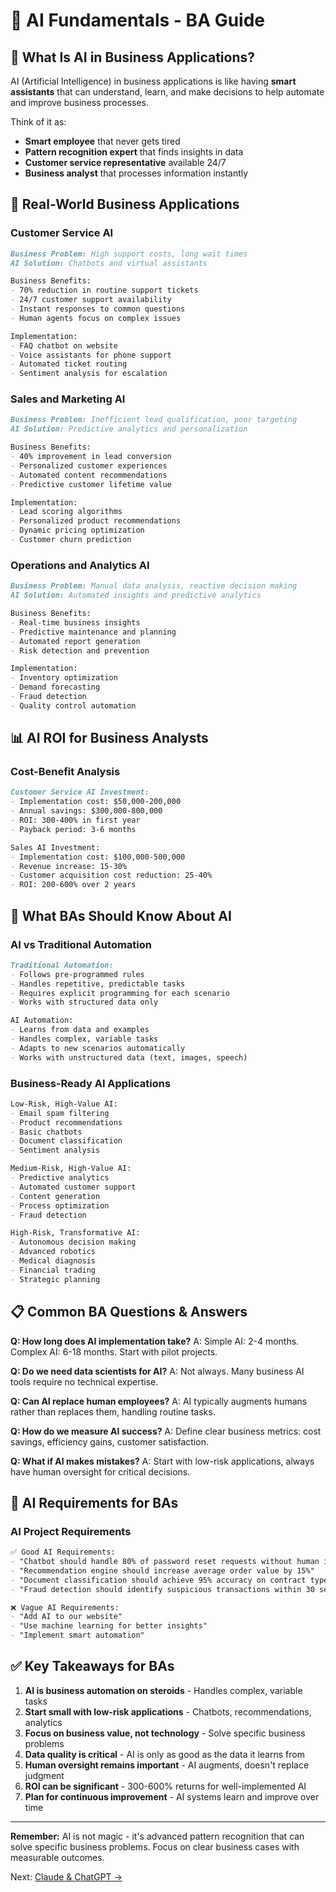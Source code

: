 # 🤖 AI Fundamentals - BA Guide

## 🎯 What Is AI in Business Applications?

AI (Artificial Intelligence) in business applications is like having **smart assistants** that can understand, learn, and make decisions to help automate and improve business processes.

Think of it as:
- **Smart employee** that never gets tired
- **Pattern recognition expert** that finds insights in data
- **Customer service representative** available 24/7
- **Business analyst** that processes information instantly

## 🏢 Real-World Business Applications

### **Customer Service AI**
```markdown
Business Problem: High support costs, long wait times
AI Solution: Chatbots and virtual assistants

Business Benefits:
- 70% reduction in routine support tickets
- 24/7 customer support availability
- Instant responses to common questions
- Human agents focus on complex issues

Implementation:
- FAQ chatbot on website
- Voice assistants for phone support
- Automated ticket routing
- Sentiment analysis for escalation
```

### **Sales and Marketing AI**
```markdown
Business Problem: Inefficient lead qualification, poor targeting
AI Solution: Predictive analytics and personalization

Business Benefits:
- 40% improvement in lead conversion
- Personalized customer experiences
- Automated content recommendations
- Predictive customer lifetime value

Implementation:
- Lead scoring algorithms
- Personalized product recommendations
- Dynamic pricing optimization
- Customer churn prediction
```

### **Operations and Analytics AI**
```markdown
Business Problem: Manual data analysis, reactive decision making
AI Solution: Automated insights and predictive analytics

Business Benefits:
- Real-time business insights
- Predictive maintenance and planning
- Automated report generation
- Risk detection and prevention

Implementation:
- Inventory optimization
- Demand forecasting
- Fraud detection
- Quality control automation
```

## 📊 AI ROI for Business Analysts

### **Cost-Benefit Analysis**
```markdown
Customer Service AI Investment:
- Implementation cost: $50,000-200,000
- Annual savings: $300,000-800,000
- ROI: 300-400% in first year
- Payback period: 3-6 months

Sales AI Investment:
- Implementation cost: $100,000-500,000
- Revenue increase: 15-30%
- Customer acquisition cost reduction: 25-40%
- ROI: 200-600% over 2 years
```

## 🎯 What BAs Should Know About AI

### **AI vs Traditional Automation**
```markdown
Traditional Automation:
- Follows pre-programmed rules
- Handles repetitive, predictable tasks
- Requires explicit programming for each scenario
- Works with structured data only

AI Automation:
- Learns from data and examples
- Handles complex, variable tasks
- Adapts to new scenarios automatically
- Works with unstructured data (text, images, speech)
```

### **Business-Ready AI Applications**
```markdown
Low-Risk, High-Value AI:
- Email spam filtering
- Product recommendations
- Basic chatbots
- Document classification
- Sentiment analysis

Medium-Risk, High-Value AI:
- Predictive analytics
- Automated customer support
- Content generation
- Process optimization
- Fraud detection

High-Risk, Transformative AI:
- Autonomous decision making
- Advanced robotics
- Medical diagnosis
- Financial trading
- Strategic planning
```

## 📋 Common BA Questions & Answers

**Q: How long does AI implementation take?**
A: Simple AI: 2-4 months. Complex AI: 6-18 months. Start with pilot projects.

**Q: Do we need data scientists for AI?**
A: Not always. Many business AI tools require no technical expertise.

**Q: Can AI replace human employees?**
A: AI typically augments humans rather than replaces them, handling routine tasks.

**Q: How do we measure AI success?**
A: Define clear business metrics: cost savings, efficiency gains, customer satisfaction.

**Q: What if AI makes mistakes?**
A: Start with low-risk applications, always have human oversight for critical decisions.

## 🎯 AI Requirements for BAs

### **AI Project Requirements**
```markdown
✅ Good AI Requirements:
- "Chatbot should handle 80% of password reset requests without human intervention"
- "Recommendation engine should increase average order value by 15%"
- "Document classification should achieve 95% accuracy on contract types"
- "Fraud detection should identify suspicious transactions within 30 seconds"

❌ Vague AI Requirements:
- "Add AI to our website"
- "Use machine learning for better insights"
- "Implement smart automation"
```

## ✅ Key Takeaways for BAs

1. **AI is business automation on steroids** - Handles complex, variable tasks
2. **Start small with low-risk applications** - Chatbots, recommendations, analytics
3. **Focus on business value, not technology** - Solve specific business problems
4. **Data quality is critical** - AI is only as good as the data it learns from
5. **Human oversight remains important** - AI augments, doesn't replace judgment
6. **ROI can be significant** - 300-600% returns for well-implemented AI
7. **Plan for continuous improvement** - AI systems learn and improve over time

---

**Remember:** AI is not magic - it's advanced pattern recognition that can solve specific business problems. Focus on clear business cases with measurable outcomes.

Next: [Claude & ChatGPT →](../02-claude-chatgpt/README.md)